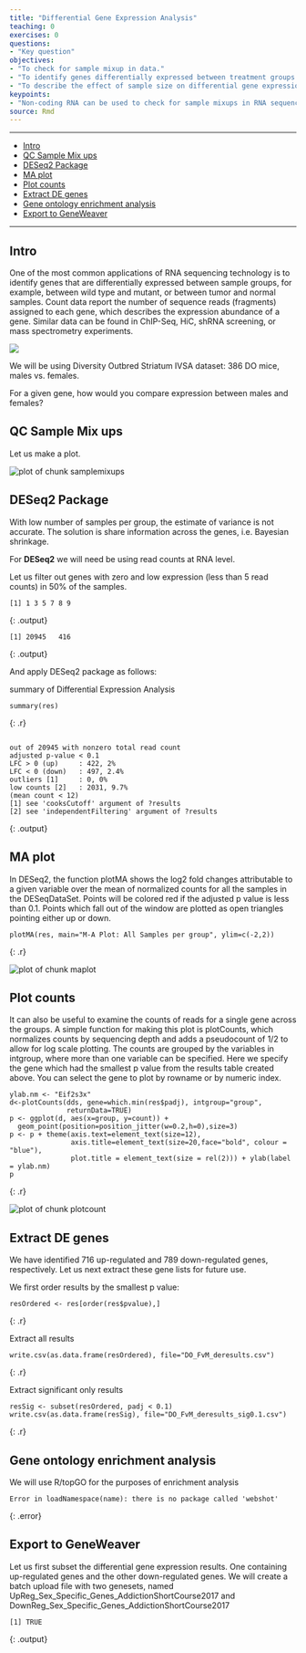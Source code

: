 ```yaml
---
title: "Differential Gene Expression Analysis"
teaching: 0
exercises: 0
questions:
- "Key question"
objectives:
- "To check for sample mixup in data."
- "To identify genes differentially expressed between treatment groups."
- "To describe the effect of sample size on differential gene expression analysis."
keypoints:
- "Non-coding RNA can be used to check for sample mixups in RNA sequencing data."
source: Rmd
---
```




---
-   [Intro](#intro)
-   [QC Sample Mix ups](#qc-sample-mix-ups)
-   [DESeq2 Package](#deseq2-package)
-   [MA plot](#ma-plot)
-   [Plot counts](#plot-counts)
-   [Extract DE genes](#extract-de-genes)
-   [Gene ontology enrichment analysis](#gene-ontology-enrichment-analysis)
-   [Export to GeneWeaver](#geneWeaverExport)
---

 Intro
-----
One of the most common applications of RNA sequencing technology is to identify genes that are differentially expressed between sample groups, for example, between wild type and mutant, or between tumor and normal samples. Count data report the number of sequence reads (fragments) assigned to each gene, which describes the expression abundance of a gene. Similar data can be found in ChIP-Seq, HiC, shRNA screening, or mass spectrometry experiments.

![](../fig/RNAseq-workflow.png) 

We will be using Diversity Outbred Striatum IVSA dataset: 386 DO mice, males vs. females.




For a given gene, how would you compare expression between males and females?


 QC Sample Mix ups
-----------------


Let us make a plot.

<img src="../fig/rmd-03-samplemixups-1.png" title="plot of chunk samplemixups" alt="plot of chunk samplemixups" style="display: block; margin: auto;" />

 DESeq2 Package
--------------
  
  With low number of samples per group, the estimate of variance is not accurate. The solution is share information across the genes, i.e. Bayesian shrinkage.

For **DESeq2** we will need be using read counts at RNA level.

Let us filter out genes with zero and low expression (less than 5 read counts) in 50% of the samples.


~~~
[1] 1 3 5 7 8 9
~~~
{: .output}



~~~
[1] 20945   416
~~~
{: .output}

And apply DESeq2 package as follows:


summary of Differential Expression Analysis

~~~
summary(res)
~~~
{: .r}



~~~

out of 20945 with nonzero total read count
adjusted p-value < 0.1
LFC > 0 (up)     : 422, 2% 
LFC < 0 (down)   : 497, 2.4% 
outliers [1]     : 0, 0% 
low counts [2]   : 2031, 9.7% 
(mean count < 12)
[1] see 'cooksCutoff' argument of ?results
[2] see 'independentFiltering' argument of ?results
~~~
{: .output}

 MA plot
-------

In DESeq2, the function plotMA shows the log2 fold changes attributable to a given variable over the mean of normalized counts for all the samples in the DESeqDataSet. Points will be colored red if the adjusted p value is less than 0.1. Points which fall out of the window are plotted as open triangles pointing either up or down.

~~~
plotMA(res, main="M-A Plot: All Samples per group", ylim=c(-2,2))
~~~
{: .r}

<img src="../fig/rmd-03-maplot-1.png" title="plot of chunk maplot" alt="plot of chunk maplot" style="display: block; margin: auto;" />

 Plot counts
-----------

It can also be useful to examine the counts of reads for a single gene across the groups. A simple function for making this plot is plotCounts, which normalizes counts by sequencing depth and adds a pseudocount of 1/2 to allow for log scale plotting. The counts are grouped by the variables in intgroup, where more than one variable can be specified. Here we specify the gene which had the smallest p value from the results table created above. You can select the gene to plot by rowname or by numeric index.

~~~
ylab.nm <- "Eif2s3x"
d<-plotCounts(dds, gene=which.min(res$padj), intgroup="group",
              returnData=TRUE)
p <- ggplot(d, aes(x=group, y=count)) +
  geom_point(position=position_jitter(w=0.2,h=0),size=3)
p <- p + theme(axis.text=element_text(size=12),
               axis.title=element_text(size=20,face="bold", colour = "blue"),
               plot.title = element_text(size = rel(2))) + ylab(label = ylab.nm)
p
~~~
{: .r}

<img src="../fig/rmd-03-plotcount-1.png" title="plot of chunk plotcount" alt="plot of chunk plotcount" style="display: block; margin: auto;" />

 Extract DE genes
----------------

We have identified 716 up-regulated and 789 down-regulated genes, respectively. Let us next extract these gene lists for future use.

We first order results by the smallest p value:

~~~
resOrdered <- res[order(res$pvalue),]
~~~
{: .r}

Extract all results

~~~
write.csv(as.data.frame(resOrdered), file="DO_FvM_deresults.csv")
~~~
{: .r}

Extract significant only results

~~~
resSig <- subset(resOrdered, padj < 0.1)
write.csv(as.data.frame(resSig), file="DO_FvM_deresults_sig0.1.csv")
~~~
{: .r}

 Gene ontology enrichment analysis
---------------------------------

We will use R/topGO for the purposes of enrichment analysis

~~~
Error in loadNamespace(name): there is no package called 'webshot'
~~~
{: .error}


 Export to GeneWeaver
-----------------------

Let us first subset the differential gene expression results. One containing up-regulated genes and the other down-regulated genes. We will create a batch upload file with two genesets, named UpReg_Sex_Specific_Genes_AddictionShortCourse2017 and DownReg_Sex_Specific_Genes_AddictionShortCourse2017


~~~
[1] TRUE
~~~
{: .output}
